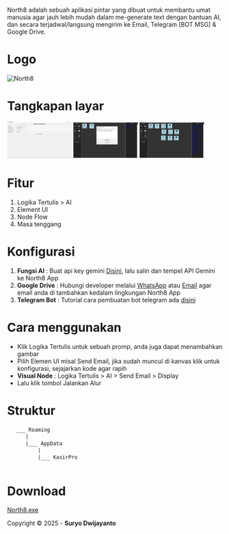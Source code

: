 North8 adalah sebuah aplikasi pintar yang dibuat untuk membantu umat manusia agar jauh lebih mudah dalam me-generate text dengan bantuan AI, dan secara terjadwal/langsung mengirim ke Email, Telegram [BOT MSG] & Google Drive.

# Logo
![North8](https://raw.githubusercontent.com/CusMeDroid/North8/refs/heads/main/favicon.ico)

# Tangkapan layar
[<img alt="North8" title="North8" width="30%" src="https://raw.githubusercontent.com/CusMeDroid/North8/refs/heads/main/img/ss_01.png" />](https://raw.githubusercontent.com/CusMeDroid/North8/refs/heads/main/img/ss_01.png) [<img alt="North8" title="North8" width="30%" src="https://raw.githubusercontent.com/CusMeDroid/North8/refs/heads/main/img/ss_02.png" />](https://raw.githubusercontent.com/CusMeDroid/North8/refs/heads/main/img/ss_02.png) [<img alt="North8" title="North8" width="30%" src="https://raw.githubusercontent.com/CusMeDroid/North8/refs/heads/main/img/ss_03.png" />](https://raw.githubusercontent.com/CusMeDroid/North8/refs/heads/main/img/ss_03.png)

# Fitur
1. Logika Tertulis > AI
2. Element UI
3. Node Flow
4. Masa tenggang

# Konfigurasi
1. **Fungsi AI** : Buat api key gemini [Disini](https://aistudio.google.com/app/apikey), lalu salin dan tempel API Gemini ke North8 App
2. **Google Drive** : Hubungi developer melalui [WhatsApp](https://wa.me/6285211254956) atau [Email](mailto:iyortml@gmail.com) agar email anda di tambahkan kedalam lingkungan North8 App
3. **Telegram Bot** : Tutorial cara pembuatan bot telegram ada [disini](https://id-devlop.web.app/view/?q=membuat-bot-telegram-untuk-akses-token-api)

# Cara menggunakan
- Klik Logika Tertulis untuk sebuah promp, anda juga dapat menambahkan gambar
- Pilih Elemen UI misal Send Email, jika sudah muncul di kanvas klik untuk konfigurasi, sejajarkan kode agar rapih
- **Visual Node** : Logika Tertulis > AI > Send Email > Display
- Lalu klik tombol Jalankan Alur

# Struktur
```
   ___ Roaming
      |
      |___ AppData
          |
          |___ KasirPro
      
```

# Download
[North8.exe](https://github.com/CusMeDroid/North8/releases/download/v1.0/North8.exe)

Copyright © 2025 - **Suryo Dwijayanto**
